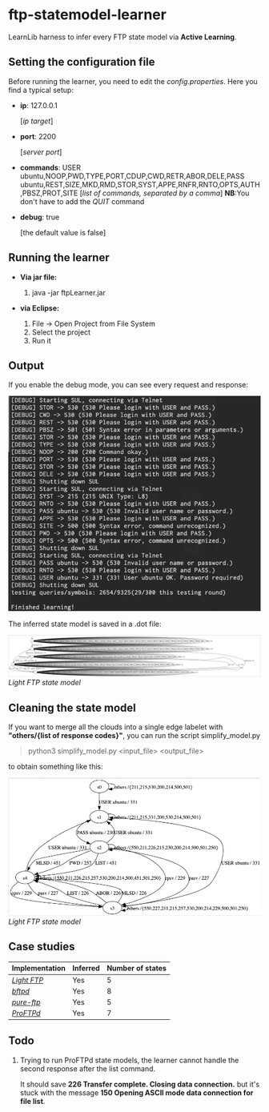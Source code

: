 # ftp-statemodel-learner

LearnLib harness to infer every FTP state model via **Active Learning**.

## Setting the configuration file
Before running the learner, you need to edit the *config.properties*. Here you find a typical setup:
  
- **ip**: 127.0.0.1
    
    [*ip target*] 
- **port**: 2200

    [*server port*]
- **commands**: USER ubuntu,NOOP,PWD,TYPE,PORT,CDUP,CWD,RETR,ABOR,DELE,PASS ubuntu,REST,SIZE,MKD,RMD,STOR,SYST,APPE,RNFR,RNTO,OPTS,AUTH,PBSZ,PROT,SITE
     [*list of commands, separated by a comma*]
    **NB**:You don't have to add the *QUIT* command
- **debug**: true

    [the default value is false] 

## Running the learner 

- **Via jar file:**
    1. java -jar ftpLearner.jar
    
- **via Eclipse:**
    1. File -> Open Project from File System 
    2. Select the project
    3. Run it

## Output 

If you enable the debug mode, you can see every request and response:

![alt text](./ftp-statemodel-learner.png "Learning")

The inferred state model is saved in a .dot file:

![alt text](./learnedModel.png "State model")
*Light FTP state model*
## Cleaning the state model
If you want to merge all the clouds into a single edge labelet with **"others/{list of response codes}"**, you can run the script simplify_model.py
> python3 simplify_model.py <input_file> <output_file>

to obtain something like this:

![alt text](./learnedModel_clean.png "State model")
*Light FTP state model*

## Case studies 

Implementation | Inferred | Number of states |
--- | --- | --- | 
[*Light FTP*](./State%20models/Light%20FTP.png) | Yes | 5 |
[*bftpd*](./State%20models/bftpd.png ) | Yes | 8 |
[*pure-ftp*](./State%20models/Pure-FTPd.png) | Yes | 5 |
[*ProFTPd*](./State%20models/ProFTPd.png) | Yes | 7 |



## Todo

1. Trying to run ProFTPd state models, the learner cannot handle the second response after the list command.
   
   It should save **226 Transfer complete. Closing data connection.** but it's stuck with the message **150 Opening ASCII mode data connection for file list**.


